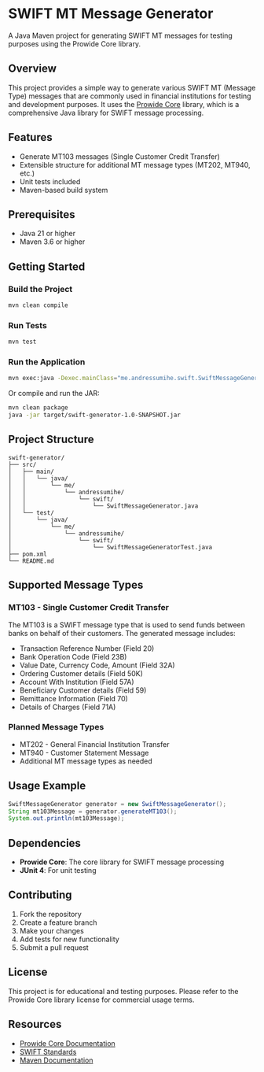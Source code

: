 # SWIFT MT Message Generator

A Java Maven project for generating SWIFT MT messages for testing purposes using the Prowide Core library.

## Overview

This project provides a simple way to generate various SWIFT MT (Message Type) messages that are commonly used in financial institutions for testing and development purposes. It uses the [Prowide Core](https://github.com/prowide/prowide-core) library, which is a comprehensive Java library for SWIFT message processing.

## Features

- Generate MT103 messages (Single Customer Credit Transfer)
- Extensible structure for additional MT message types (MT202, MT940, etc.)
- Unit tests included
- Maven-based build system

## Prerequisites

- Java 21 or higher
- Maven 3.6 or higher

## Getting Started

### Build the Project

```bash
mvn clean compile
```

### Run Tests

```bash
mvn test
```

### Run the Application

```bash
mvn exec:java -Dexec.mainClass="me.andressumihe.swift.SwiftMessageGenerator"
```

Or compile and run the JAR:

```bash
mvn clean package
java -jar target/swift-generator-1.0-SNAPSHOT.jar
```

## Project Structure

```
swift-generator/
├── src/
│   ├── main/
│   │   └── java/
│   │       └── me/
│   │           └── andressumihe/
│   │               └── swift/
│   │                   └── SwiftMessageGenerator.java
│   └── test/
│       └── java/
│           └── me/
│               └── andressumihe/
│                   └── swift/
│                       └── SwiftMessageGeneratorTest.java
├── pom.xml
└── README.md
```

## Supported Message Types

### MT103 - Single Customer Credit Transfer

The MT103 is a SWIFT message type that is used to send funds between banks on behalf of their customers. The generated message includes:

- Transaction Reference Number (Field 20)
- Bank Operation Code (Field 23B)
- Value Date, Currency Code, Amount (Field 32A)
- Ordering Customer details (Field 50K)
- Account With Institution (Field 57A)
- Beneficiary Customer details (Field 59)
- Remittance Information (Field 70)
- Details of Charges (Field 71A)

### Planned Message Types

- MT202 - General Financial Institution Transfer
- MT940 - Customer Statement Message
- Additional MT message types as needed

## Usage Example

```java
SwiftMessageGenerator generator = new SwiftMessageGenerator();
String mt103Message = generator.generateMT103();
System.out.println(mt103Message);
```

## Dependencies

- **Prowide Core**: The core library for SWIFT message processing
- **JUnit 4**: For unit testing

## Contributing

1. Fork the repository
2. Create a feature branch
3. Make your changes
4. Add tests for new functionality
5. Submit a pull request

## License

This project is for educational and testing purposes. Please refer to the Prowide Core library license for commercial usage terms.

## Resources

- [Prowide Core Documentation](https://www.prowidesoftware.com/products/prowide-core)
- [SWIFT Standards](https://www.swift.com/standards)
- [Maven Documentation](https://maven.apache.org/guides/)

